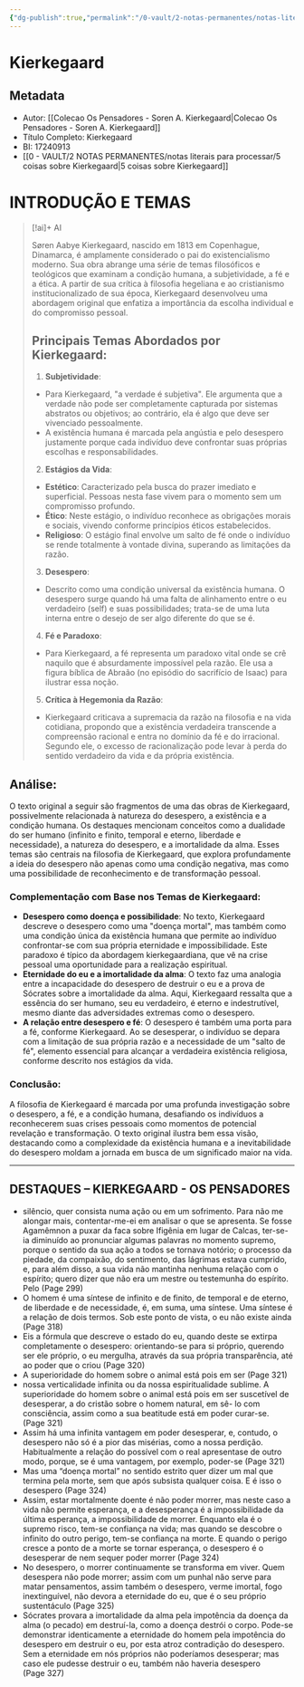 ```yaml
---
{"dg-publish":true,"permalink":"/0-vault/2-notas-permanentes/notas-literais-para-processar/kierkegaard/","title":"Kierkegaard","dgHomeLink":true,"dgShowLocalGraph":true,"dgShowFileTree":true,"noteIcon":""}
---
```


# Kierkegaard

## Metadata
- Autor: [[Colecao Os Pensadores - Soren A. Kierkegaard\|Colecao Os Pensadores - Soren A. Kierkegaard]]
- Título Completo: Kierkegaard
- BI: 17240913
- [[0 - VAULT/2 NOTAS PERMANENTES/notas literais para processar/5 coisas sobre Kierkegaard\|5 coisas sobre Kierkegaard]]

# INTRODUÇÃO  E TEMAS

> [!ai]+ AI
>
> Søren Aabye Kierkegaard, nascido em 1813 em Copenhague, Dinamarca, é amplamente considerado o pai do existencialismo moderno. Sua obra abrange uma série de temas filosóficos e teológicos que examinam a condição humana, a subjetividade, a fé e a ética. A partir de sua crítica à filosofia hegeliana e ao cristianismo institucionalizado de sua época, Kierkegaard desenvolveu uma abordagem original que enfatiza a importância da escolha individual e do compromisso pessoal.
> ## Principais Temas Abordados por Kierkegaard:
> 1. **Subjetividade**:
> - Para Kierkegaard, "a verdade é subjetiva". Ele argumenta que a verdade não pode ser completamente capturada por sistemas abstratos ou objetivos; ao contrário, ela é algo que deve ser vivenciado pessoalmente.
> - A existência humana é marcada pela angústia e pelo desespero justamente porque cada indivíduo deve confrontar suas próprias escolhas e responsabilidades.
> 2. **Estágios da Vida**:
> - **Estético**: Caracterizado pela busca do prazer imediato e superficial. Pessoas nesta fase vivem para o momento sem um compromisso profundo.
> - **Ético**: Neste estágio, o indivíduo reconhece as obrigações morais e sociais, vivendo conforme princípios éticos estabelecidos.
> - **Religioso**: O estágio final envolve um salto de fé onde o indivíduo se rende totalmente à vontade divina, superando as limitações da razão.
> 3. **Desespero**:
> - Descrito como uma condição universal da existência humana. O desespero surge quando há uma falta de alinhamento entre o eu verdadeiro (self) e suas possibilidades; trata-se de uma luta interna entre o desejo de ser algo diferente do que se é.
> 4. **Fé e Paradoxo**:
> - Para Kierkegaard, a fé representa um paradoxo vital onde se crê naquilo que é absurdamente impossível pela razão. Ele usa a figura bíblica de Abraão (no episódio do sacrifício de Isaac) para ilustrar essa noção.
> 5. **Crítica à Hegemonia da Razão**:
> - Kierkegaard criticava a supremacia da razão na filosofia e na vida cotidiana, propondo que a existência verdadeira transcende a compreensão racional e entra no domínio da fé e do irracional. Segundo ele, o excesso de racionalização pode levar à perda do sentido verdadeiro da vida e da própria existência.

## Análise:
O texto original a seguir são fragmentos de uma das obras de Kierkegaard, possivelmente relacionada à natureza do desespero, a existência e a condição humana. Os destaques mencionam conceitos como a dualidade do ser humano (infinito e finito, temporal e eterno, liberdade e necessidade), a natureza do desespero, e a imortalidade da alma. Esses temas são centrais na filosofia de Kierkegaard, que explora profundamente a ideia do desespero não apenas como uma condição negativa, mas como uma possibilidade de reconhecimento e de transformação pessoal.

### Complementação com Base nos Temas de Kierkegaard:
- **Desespero como doença e possibilidade**: No texto, Kierkegaard descreve o desespero como uma "doença mortal", mas também como uma condição única da existência humana que permite ao indivíduo confrontar-se com sua própria eternidade e impossibilidade. Este paradoxo é típico da abordagem kierkegaardiana, que vê na crise pessoal uma oportunidade para a realização espiritual.
- **Eternidade do eu e a imortalidade da alma**: O texto faz uma analogia entre a incapacidade do desespero de destruir o eu e a prova de Sócrates sobre a imortalidade da alma. Aqui, Kierkegaard ressalta que a essência do ser humano, seu eu verdadeiro, é eterno e indestrutível, mesmo diante das adversidades extremas como o desespero.
- **A relação entre desespero e fé**: O desespero é também uma porta para a fé, conforme Kierkegaard. Ao se desesperar, o indivíduo se depara com a limitação de sua própria razão e a necessidade de um "salto de fé", elemento essencial para alcançar a verdadeira existência religiosa, conforme descrito nos estágios da vida.

### Conclusão:
A filosofia de Kierkegaard é marcada por uma profunda investigação sobre o desespero, a fé, e a condição humana, desafiando os indivíduos a reconhecerem suas crises pessoais como momentos de potencial revelação e transformação. O texto original ilustra bem essa visão, destacando como a complexidade da existência humana e a inevitabilidade do desespero moldam a jornada em busca de um significado maior na vida.

---

## DESTAQUES – KIERKEGAARD - OS PENSADORES
- silêncio, quer consista numa ação ou em um sofrimento. Para não me alongar mais, contentar-me-ei em analisar o que se apresenta. Se fosse Agamêmnon a puxar da faca sobre Ifigênia em lugar de Calcas, ter-se-ia diminuído ao pronunciar algumas palavras no momento supremo, porque o sentido da sua ação a todos se tornava notório; o processo da piedade, da compaixão, do sentimento, das lágrimas estava cumprido, e, para além disso, a sua vida não mantinha nenhuma relação com o espírito; quero dizer que não era um mestre ou testemunha do espírito. Pelo (Page 299)
- O homem é uma síntese de infinito e de finito, de temporal e de eterno, de liberdade e de necessidade, é, em suma, uma síntese. Uma síntese é a relação de dois termos. Sob este ponto de vista, o eu não existe ainda (Page 318)
- Eis a fórmula que descreve o estado do eu, quando deste se extirpa completamente o desespero: orientando-se para si próprio, querendo ser ele próprio, o eu mergulha, através da sua própria transparência, até ao poder que o criou (Page 320)
- A superioridade do homem sobre o animal está pois em ser (Page 321)
- nossa verticalidade infinita ou da nossa espiritualidade sublime. A superioridade do homem sobre o animal está pois em ser suscetível de desesperar, a do cristão sobre o homem natural, em sê- lo com consciência, assim como a sua beatitude está em poder curar-se. (Page 321)
- Assim há uma infinita vantagem em poder desesperar, e, contudo, o desespero não só é a pior das misérias, como a nossa perdição. Habitualmente a relação do possível com o real apresentase de outro modo, porque, se é uma vantagem, por exemplo, poder-se (Page 321)
- Mas uma “doença mortal” no sentido estrito quer dizer um mal que termina pela morte, sem que após subsista qualquer coisa. E é isso o desespero (Page 324)
- Assim, estar mortalmente doente é não poder morrer, mas neste caso a vida não permite esperança, e a desesperança é a impossibilidade da última esperança, a impossibilidade de morrer. Enquanto ela é o supremo risco, tem-se confiança na vida; mas quando se descobre o infinito do outro perigo, tem-se confiança na morte. E quando o perigo cresce a ponto de a morte se tornar esperança, o desespero é o desesperar de nem sequer poder morrer (Page 324)
- No desespero, o morrer continuamente se transforma em viver. Quem desespera não pode morrer; assim com um punhal não serve para matar pensamentos, assim também o desespero, verme imortal, fogo inextinguível, não devora a eternidade do eu, que é o seu próprio sustentáculo (Page 325)
- Sócrates provara a imortalidade da alma pela impotência da doença da alma (o pecado) em destruí-la, como a doença destrói o corpo. Pode-se demonstrar identicamente a eternidade do homem pela impotência do desespero em destruir o eu, por esta atroz contradição do desespero. Sem a eternidade em nós próprios não poderíamos desesperar; mas caso ele pudesse destruir o eu, também não haveria desespero (Page 327)
